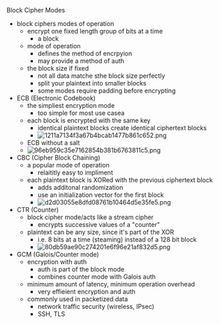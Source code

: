 Block Cipher Modes 

* block ciphers modes of operation
	* encrypt one fixed length group of bits at a time 
		* a block
	* mode of operation 
		* defines the method of encrpyion 
		* may provide a method of auth
	* the block size if fixed
		* not all data matche sthe block size perfectly 
		* split your plaintext into smaller blocks 
		* some modes require padding before encrypting 
* ECB (Electronic Codebook)
	* the simpliest encryption mode 
		* too simple for most use casea
	* each block is encrypted with the same key 
		* identical plaintext blocks create identical ciphertext blocks 
		* ![1211a7134f3a67b4bcab1477b861c652.png](../../_resources/b27b2e1bab29494499a7a87182745368.png)
	* ECB without a salt 
	* ![96eb959c35e7162854b381b6763811c5.png](../../_resources/0a0dca1de3c445368cb9ca5bcff1cafc.png)
* CBC (Cipher Block Chaining)
	* a popular mode of operation 
		* relaititly easy to impliment 
	* each plaintext block is XORed with the previous ciphertext block
		* adds additonal randomization 
		* use an initialization vector for the first block 
		* ![d2d03055e8dfd08761b10464d5e35fe5.png](../../_resources/3e8591ca57fa454aa546ef0e10d743d0.png)
* CTR (Counter)
	* block cipher mode/acts like a stream cipher 
		* encrypts successive values of a "counter"
	* plaintext can be any size, since it's part of the XOR
		* i.e. 8 bits at a time (steaming) instead of a 128 bit block
		* ![80db59ae90c274201e6f96e21af832d5.png](../../_resources/1c3e90fe40494f048fe25a8cf82a2b33.png)
* GCM (Galois/Counter mode)
	* encryption with auth
		* auth is part of the block mode
		* combines counter mode with Galois auth
	* minimum amount of latency, minimum operation overhead 
		* very effieient encryption and auth
	* commonly used in packetized data 
		* network traffic security (wireless, IPsec)
		* SSH, TLS